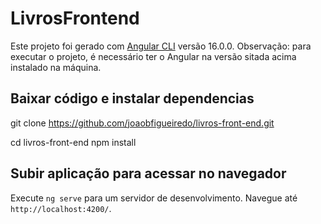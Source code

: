 # LivrosFrontend

Este projeto foi gerado com [Angular CLI](https://github.com/angular/angular-cli) versão 16.0.0.
Observação: para executar o projeto, é necessário ter o Angular na versão sitada acima instalado na máquina.

## Baixar código e instalar dependencias

git clone https://github.com/joaobfigueiredo/livros-front-end.git

cd livros-front-end
npm install

## Subir aplicação para acessar no navegador

Execute `ng serve` para um servidor de desenvolvimento. Navegue até `http://localhost:4200/`. 

